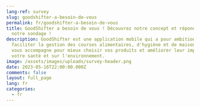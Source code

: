 ```yaml
---
lang-ref: survey
slug: goodshifter-a-besoin-de-vous
permalink: fr/goodshifter-a-besoin-de-vous
title: GoodShifter a besoin de vous ! Découvrez notre concept et répondez à
  notre sondage !
description: GoodShifter est une application mobile qui a pour ambition de
  faciliter la gestion des courses alimentaires, d'hygiène et de maison. Elle
  vous accompagne pour mieux choisir vos produits et améliorer leur impact sur
  votre santé et sur l'environnement.
image: /assets/images/uploads/survey-header.png
date: 2023-05-16T22:00:00.000Z
comments: false
layout: full_page
lang: fr
categories:
  - fr
---
```


<iframe data-tally-src="https://tally.so/embed/waejG2?alignLeft=1&dynamicHeight=1" loading="lazy" width="100%" height="1000" frameborder="0" marginheight="0" marginwidth="0" title="GoodShifter [FR]"></iframe><script>var d=document,w="https://tally.so/widgets/embed.js",v=function(){"undefined"!=typeof Tally?Tally.loadEmbeds():d.querySelectorAll("iframe[data-tally-src]:not([src])").forEach((function(e){e.src=e.dataset.tallySrc}))};if("undefined"!=typeof Tally)v();else if(d.querySelector('script[src="'+w+'"]')==null){var s=d.createElement("script");s.src=w,s.onload=v,s.onerror=v,d.body.appendChild(s);}</script>


